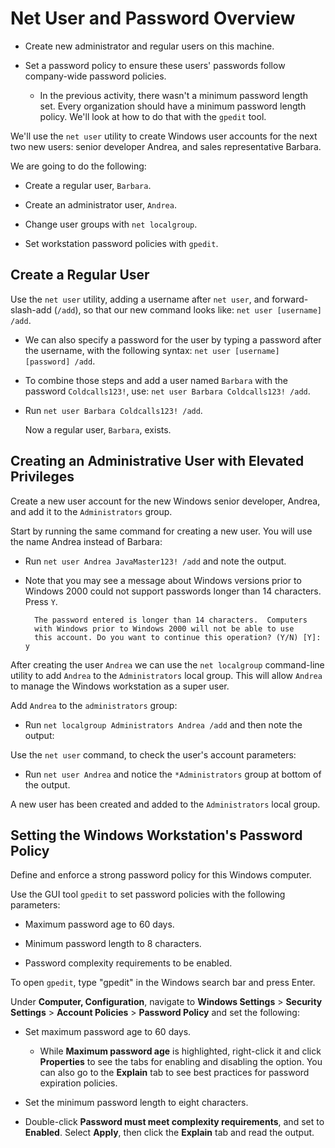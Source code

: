 # Net User and Password Overview

- Create new administrator and regular users on this machine. 

- Set a password policy to ensure these users' passwords follow company-wide password policies.

  - In the previous activity, there wasn't a minimum password length set. Every organization should have a minimum password length policy. We'll look at how to do that with the `gpedit` tool.

We'll use the `net user` utility to create Windows user accounts for the next two new users: senior developer Andrea, and sales representative Barbara.

We are going to do the following:

- Create a regular user, `Barbara`.

- Create an administrator user, `Andrea`.

- Change user groups with `net localgroup`.

- Set workstation password policies with `gpedit`.

## Create a Regular User

Use the `net user` utility, adding a username after `net user`, and forward-slash-add (`/add`), so that our new command looks like: `net user [username] /add`.

- We can also specify a password for the user by typing a password after the username, with the following syntax: `net user [username] [password] /add`.

- To combine those steps and add a user named `Barbara` with the password `Coldcalls123!`, use: `net user Barbara Coldcalls123! /add`.

- Run `net user Barbara Coldcalls123! /add`.

  Now a regular user, `Barbara`, exists.

## Creating an Administrative User with Elevated Privileges

Create a new user account for the new Windows senior developer, Andrea, and add it to the `Administrators` group.

Start by running the same command for creating a new user. You will use the name Andrea instead of Barbara:

- Run `net user Andrea JavaMaster123! /add` and note the output.

- Note that you may see a message about Windows versions prior to Windows 2000 could not support passwords longer than 14 characters. Press `Y`.

  ```console
    The password entered is longer than 14 characters.  Computers
    with Windows prior to Windows 2000 will not be able to use
    this account. Do you want to continue this operation? (Y/N) [Y]: y
  ```

After creating the user `Andrea` we can use the `net localgroup` command-line utility to add `Andrea` to the `Administrators` local group. This will allow `Andrea` to manage the Windows workstation as a super user.

Add `Andrea` to the `administrators` group:

- Run `net localgroup Administrators Andrea /add` and then note the output:

Use the `net user` command, to check the user's account parameters:

- Run `net user Andrea` and notice the `*Administrators` group at bottom of the output.

A new user has been created and added to the `Administrators` local group.

## Setting the Windows Workstation's Password Policy

Define and enforce a strong password policy for this Windows computer.

Use the GUI tool `gpedit` to set password policies with the following parameters:

- Maximum password age to 60 days.

- Minimum password length to 8 characters.

- Password complexity requirements to be enabled.

To open `gpedit`, type "gpedit" in the Windows search bar and press Enter.

Under **Computer, Configuration**, navigate to **Windows Settings** > **Security Settings** > **Account Policies** > **Password Policy** and set the following:

- Set maximum password age to 60 days. 
  - While **Maximum password age** is highlighted, right-click it and click **Properties** to see the tabs for enabling and disabling the option. You can also go to the **Explain** tab to see best practices for password expiration policies.

- Set the minimum password length to eight characters.

- Double-click **Password must meet complexity requirements**, and set to **Enabled**. Select **Apply**, then click the **Explain** tab and read the output.


